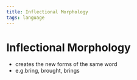 ```yaml
---
title: Inflectional Morphology
tags: language
---
```


# Inflectional Morphology
- creates the new forms of the same word
- e.g.bring, brought, brings













































